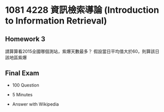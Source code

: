 # 1081 4228 資訊檢索導論 (Introduction to Information Retrieval)

## Homework 3

請算算看2015全國哪個測站，紫爆天數最多？ 假設當日平均值大於60，則算該日該地區紫爆

## Final Exam

* 100 Question

* 5 Minutes
* Answer with Wikipedia
